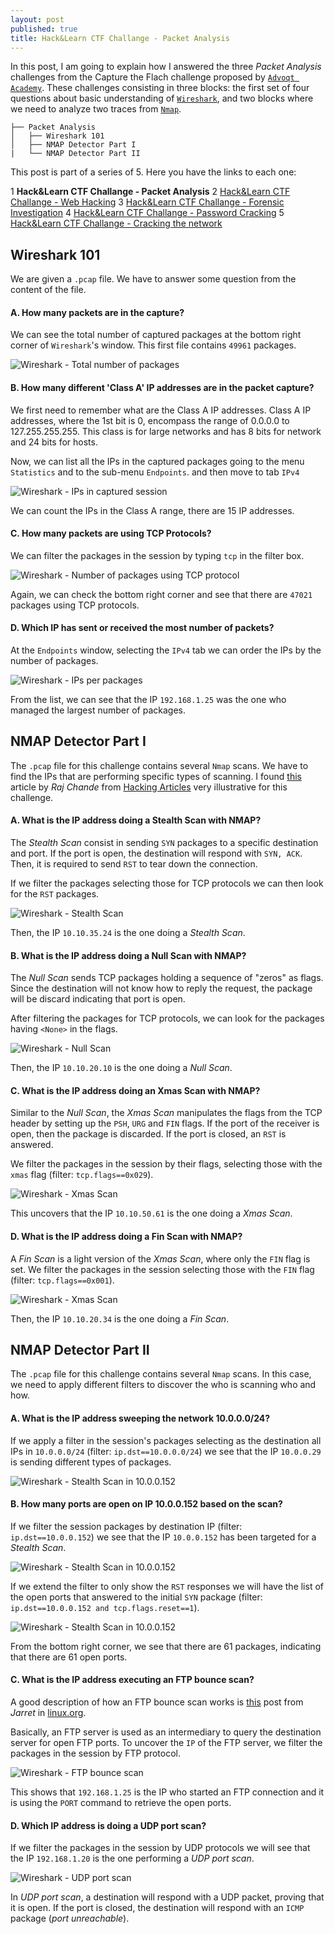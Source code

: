 ```yaml
---
layout: post
published: true
title: Hack&Learn CTF Challange - Packet Analysis
---
```


In this post, I am going to explain how I answered the three _Packet Analysis_ challenges from the Capture the Flach challenge proposed by [`Advoqt Academy`](https://www.advoqt.com). These challenges consisting in three blocks: the first set of four questions about basic understanding of [`Wireshark`](https://www.wireshark.org), and two blocks where we need to analyze two traces from [`Nmap`](https://nmap.org/).

```
├── Packet Analysis
│   ├── Wireshark 101
│   ├── NMAP Detector Part I
|   └── NMAP Detector Part II
```

This post is part of a series of 5. Here you have the links to each one:

1 __Hack&Learn CTF Challange - Packet Analysis__
2 [Hack&Learn CTF Challange - Web Hacking]()
3 [Hack&Learn CTF Challange - Forensic Investigation]()
4 [Hack&Learn CTF Challange - Password Cracking]()
5 [Hack&Learn CTF Challange - Cracking the network]()


## Wireshark 101

We are given a `.pcap` file. We have to answer some question from the content of the file.

#### A. How many packets are in the capture? 

We can see the total number of captured packages at the bottom right corner of `Wireshark`'s window. This first file contains `49961` packages.

![Wireshark - Total number of packages]({{baseurl}}/assets/wireshark101_01.png)

#### B. How many different 'Class A' IP addresses are in the packet capture? 

We first need to remember what are the Class A IP addresses. Class A IP addresses, where the 1st bit is 0, encompass the range of 0.0.0.0 to 127.255.255.255. This class is for large networks and has 8 bits for network and 24 bits for hosts.

Now, we can list all the IPs in the captured packages going to the menu `Statistics` and to the sub-menu `Endpoints`. and then move to tab `IPv4`

![Wireshark - IPs in captured session]({{baseurl}}/assets/wireshark101_02.png)

We can count the IPs in the Class A range, there are 15 IP addresses.

#### C. How many packets are using TCP Protocols?

We can filter the packages in the session by typing `tcp` in the filter box.

![Wireshark - Number of packages using TCP protocol]({{baseurl}}/assets/wireshark101_03.png)

Again, we can check the bottom right corner and see that there are `47021` packages using TCP protocols.

#### D. Which IP has sent or received the most number of packets?

At the `Endpoints` window, selecting the `IPv4` tab we can order the IPs by the number of packages.

![Wireshark - IPs per packages]({{baseurl}}/assets/wireshark101_04.png)

From the list, we can see that the IP `192.168.1.25` was the one who managed the largest number of packages.


## NMAP Detector Part I

The `.pcap` file for this challenge contains several `Nmap` scans. We have to find the IPs that are performing specific types of scanning. I found [this](http://www.hackingarticles.in/understanding-nmap-scan-wireshark/) article by _Raj Chande_ from [Hacking Articles](http://www.hackingarticles.in/) very illustrative for this challenge.

#### A.    What is the IP address doing a Stealth Scan with NMAP? 

The _Stealth Scan_ consist in sending `SYN` packages to a specific destination and port. If the port is open, the destination will respond with `SYN, ACK`. Then, it is required to send `RST` to tear down the connection.

If we filter the packages selecting those for TCP protocols we can then look for the `RST` packages.

![Wireshark - Stealth Scan]({{baseurl}}/assets/wireshark_nmap_p1_01.png)

Then, the IP `10.10.35.24` is the one doing a _Stealth Scan_. 

#### B.    What is the IP address doing a Null Scan with NMAP?

The _Null Scan_ sends TCP packages holding a sequence of "zeros" as flags. Since the destination will not know how to reply the request, the package will be discard indicating that port is open.

After filtering the packages for TCP protocols, we can look for the packages having `<None>` in the flags.

![Wireshark - Null Scan]({{baseurl}}/assets/wireshark_nmap_p1_02.png)

Then, the IP `10.10.20.10` is the one doing a _Null Scan_.

#### C.    What is the IP address doing an Xmas Scan with NMAP? 

Similar to the _Null Scan_, the _Xmas Scan_ manipulates the flags from the TCP header by setting up the `PSH`, `URG` and `FIN` flags. If the port of the receiver is open, then the package is discarded. If the port is closed, an `RST` is answered.

We filter the packages in the session by their flags, selecting those with the `xmas` flag (filter: `tcp.flags==0x029`).

![Wireshark - Xmas Scan]({{baseurl}}/assets/wireshark_nmap_p1_03.png)

This uncovers that the IP `10.10.50.61` is the one doing a _Xmas Scan_.

#### D.    What is the IP address doing a Fin Scan with NMAP?

A _Fin Scan_ is a light version of the _Xmas Scan_, where only the `FIN` flag is set. We filter the packages in the session selecting those with the `FIN` flag (filter: `tcp.flags==0x001`).

![Wireshark - Xmas Scan]({{baseurl}}/assets/wireshark_nmap_p1_04.png)

Then, the IP `10.10.20.34` is the one doing a _Fin Scan_.


## NMAP Detector Part II

The `.pcap` file for this challenge contains several `Nmap` scans. In this case, we need to apply different filters to discover the who is scanning who and how.

#### A.    What is the IP address sweeping the network 10.0.0.0/24?

If we apply a filter in the session's packages selecting as the destination all IPs in `10.0.0.0/24` (filter: `ip.dst==10.0.0.0/24`) we see that the IP `10.0.0.29` is sending different types of packages.

![Wireshark - Stealth Scan in 10.0.0.152]({{baseurl}}/assets/wireshark_nmap_p2_01.png)

#### B.    How many ports are open on IP 10.0.0.152 based on the scan?

If we filter the session packages by destination IP (filter: `ip.dst==10.0.0.152`) we see that the IP `10.0.0.152` has been targeted for a _Stealth Scan_.

![Wireshark - Stealth Scan in 10.0.0.152]({{baseurl}}/assets/wireshark_nmap_p2_02_01.png)

If we extend the filter to only show the `RST` responses we will have the list of the open ports that answered to the initial `SYN` package (filter: `ip.dst==10.0.0.152 and tcp.flags.reset==1`). 

![Wireshark - Stealth Scan in 10.0.0.152]({{baseurl}}/assets/wireshark_nmap_p2_02_02.png)

From the bottom right corner, we see that there are 61 packages, indicating that there are 61 open ports.

#### C.    What is the IP address executing an FTP bounce scan? 

A good description of how an FTP bounce scan works is [this](https://www.linux.org/threads/nmap-ftp-bounce-attack.4493/) post from _Jarret_ in [linux.org](https://www.linux.org).

Basically, an FTP server is used as an intermediary to query the destination server for open FTP ports. To uncover the `IP` of the FTP server, we filter the packages in the session by FTP protocol.

![Wireshark - FTP bounce scan]({{baseurl}}/assets/wireshark_nmap_p2_03.png)

This shows that `192.168.1.25` is the IP who started an FTP connection and it is using the `PORT` command to retrieve the open ports.

#### D.    Which IP address is doing a UDP port scan?

If we filter the packages in the session by UDP protocols we will see that the IP `192.168.1.20` is the one performing a _UDP port scan_.

![Wireshark - UDP port scan]({{baseurl}}/assets/wireshark_nmap_p2_04.png)

In _UDP port scan_, a destination will respond with a UDP packet, proving that it is open. If the port is closed, the destination will respond with an `ICMP` package (_port unreachable_).